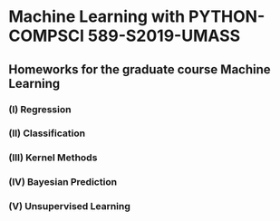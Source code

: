 # Machine Learning with PYTHON-COMPSCI 589-S2019-UMASS
## Homeworks for the graduate course Machine Learning
### (I) Regression
### (II) Classification 
### (III) Kernel Methods
### (IV) Bayesian Prediction
### (V) Unsupervised Learning
